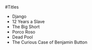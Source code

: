 #Titles

- Django
- 12 Years a Slave
- The Big Short
- Porco Roso
- Dead Pool
- The Curious Case of Benjamin Button
